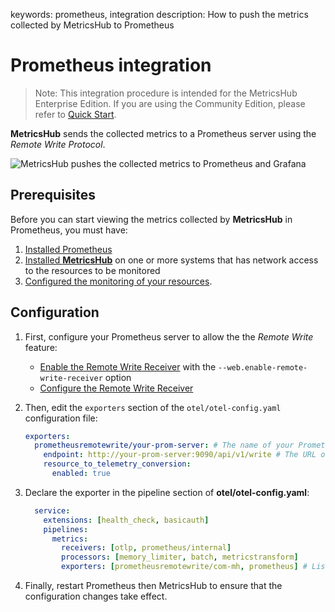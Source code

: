 keywords: prometheus, integration
description: How to push the metrics collected by MetricsHub to Prometheus

# Prometheus integration

<!-- MACRO{toc|fromDepth=1|toDepth=2|id=toc} -->

> Note: This integration procedure is intended for the MetricsHub Enterprise Edition. If you are using the Community Edition, please refer to [Quick Start](../guides/quick-start-community-prometheus.md).

**MetricsHub** sends the collected metrics to a Prometheus server using the *Remote Write Protocol*.

![MetricsHub pushes the collected metrics to Prometheus and Grafana](../images/metricshub-prometheus-diagram.png)


## Prerequisites

Before you can start viewing the metrics collected by **MetricsHub** in Prometheus, you must have:

1. [Installed Prometheus](../guides/quick-start-community-prometheus.md#step-2-install-prometheus)
2. [Installed **MetricsHub**](../installation/index.md) on one or more systems that has network access to the resources to be monitored
3. [Configured the monitoring of your resources](../configuration/configure-monitoring.md).

## Configuration

1. First, configure your Prometheus server to allow the the *Remote Write* feature:

   * [Enable the Remote Write Receiver](https://prometheus.io/docs/prometheus/latest/feature_flags/#remote-write-receiver) with the `--web.enable-remote-write-receiver` option
   * [Configure the Remote Write Receiver](https://prometheus.io/docs/prometheus/latest/configuration/configuration/#remote_write)

2. Then, edit the `exporters` section of the `otel/otel-config.yaml` configuration file:

    ```yaml
    exporters:
      prometheusremotewrite/your-prom-server: # The name of your Prometheus server
        endpoint: http://your-prom-server:9090/api/v1/write # The URL of your Prometheus server
        resource_to_telemetry_conversion:
          enabled: true
    ```
3. Declare the exporter in the pipeline section of **otel/otel-config.yaml**:

    ```yaml
      service:
        extensions: [health_check, basicauth]
        pipelines:
          metrics:
            receivers: [otlp, prometheus/internal]
            processors: [memory_limiter, batch, metricstransform]
            exporters: [prometheusremotewrite/com-mh, prometheus] # List here the platform of your choice
    ```
4. Finally, restart Prometheus then MetricsHub to ensure that the configuration changes take effect.